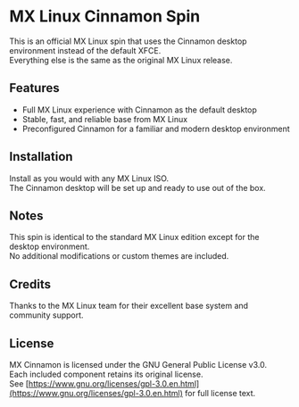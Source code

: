 # MX Linux Cinnamon Spin

This is an official MX Linux spin that uses the Cinnamon desktop environment instead of the default XFCE.  
Everything else is the same as the original MX Linux release.

## Features

- Full MX Linux experience with Cinnamon as the default desktop  
- Stable, fast, and reliable base from MX Linux  
- Preconfigured Cinnamon for a familiar and modern desktop environment

## Installation

Install as you would with any MX Linux ISO.  
The Cinnamon desktop will be set up and ready to use out of the box.

## Notes

This spin is identical to the standard MX Linux edition except for the desktop environment.  
No additional modifications or custom themes are included.

## Credits

Thanks to the MX Linux team for their excellent base system and community support.

## License

MX Cinnamon is licensed under the GNU General Public License v3.0.  
Each included component retains its original license.  
See [https://www.gnu.org/licenses/gpl-3.0.en.html](https://www.gnu.org/licenses/gpl-3.0.en.html) for full license text.
